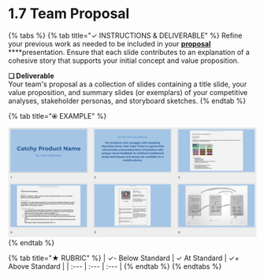 # 1.7 Team Proposal



{% tabs %}
{% tab title="✓  INSTRUCTIONS & DELIVERABLE" %}
Refine your previous work as needed to be included in your [**proposal**](https://docs.idew.org/principles-and-practices/practices/concept-proposals) \*\*\*\*presentation. Ensure that each slide contributes to an explanation of a cohesive story that supports your initial concept and value proposition.

**❏ Deliverable**  
Your team's proposal as a collection of slides containing a title slide, your value proposition, and summary slides \(or exemplars\) of your competitive analyses, stakeholder personas, and storyboard sketches.
{% endtab %}

{% tab title="⦿ EXAMPLE" %}


![This is only an example of the types of artifacts you want in you proposal, since each of these are not drawn from one consistent concept.](../../.gitbook/assets/proposalexample.png)
{% endtab %}

{% tab title="★  RUBRIC" %}
| ✓-  Below Standard | ✓  At Standard | ✓+  Above Standard |
| :--- | :--- | :--- |
{% endtab %}
{% endtabs %}

